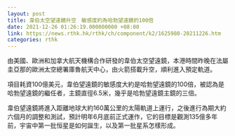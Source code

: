 ```yaml
---
layout: post
title: 韋伯太空望遠鏡升空　敏感度約為哈勃望遠鏡的100倍
date: 2021-12-26 01:26:19.000000000 +08:00
link: https://news.rthk.hk/rthk/ch/component/k2/1625980-20211226.htm
categories: rthk
---
```


由美國、歐洲和加拿大航天機構合作研發的韋伯太空望遠鏡，本港時間昨晚在法屬圭亞那的歐洲太空總署庫魯航天中心，由火箭搭載升空，順利進入預定軌道。

項目耗資100億美元，韋伯望遠鏡的敏感度大約是哈勃望遠鏡的100倍，被認為是哈勃望遠鏡的繼任者，主鏡直徑6.5米，幾乎是哈勃望遠鏡主鏡的三倍。

韋伯望遠鏡將進入距離地球大約160萬公里的太陽軌道上運行，之後進行為期大約六個月的調整和測試，預計明年6月底前正式運作，它的目標是觀測135億多年前，宇宙中第一批恒星是如何誕生，以及第一批星系怎樣形成。
